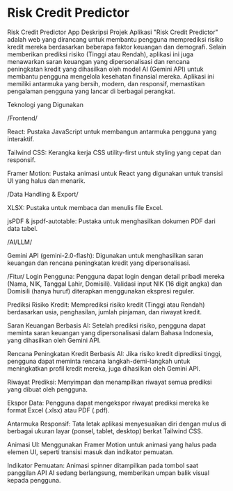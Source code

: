 # Risk Credit Predictor
Risk Credit Predictor App
Deskripsi Projek
Aplikasi "Risk Credit Predictor" adalah web yang dirancang untuk membantu pengguna memprediksi risiko kredit mereka berdasarkan beberapa faktor keuangan dan demografi. Selain memberikan prediksi risiko (Tinggi atau Rendah), aplikasi ini juga menawarkan saran keuangan yang dipersonalisasi dan rencana peningkatan kredit yang dihasilkan oleh model AI (Gemini API) untuk membantu pengguna mengelola kesehatan finansial mereka. Aplikasi ini memiliki antarmuka yang bersih, modern, dan responsif, memastikan pengalaman pengguna yang lancar di berbagai perangkat.

Teknologi yang Digunakan

/Frontend/

React: Pustaka JavaScript untuk membangun antarmuka pengguna yang interaktif.

Tailwind CSS: Kerangka kerja CSS utility-first untuk styling yang cepat dan responsif.

Framer Motion: Pustaka animasi untuk React yang digunakan untuk transisi UI yang halus dan menarik.

/Data Handling & Export/

XLSX: Pustaka untuk membaca dan menulis file Excel.

jsPDF & jspdf-autotable: Pustaka untuk menghasilkan dokumen PDF dari data tabel.

/AI/LLM/

Gemini API (gemini-2.0-flash): Digunakan untuk menghasilkan saran keuangan dan rencana peningkatan kredit yang dipersonalisasi.

/Fitur/
Login Pengguna: Pengguna dapat login dengan detail pribadi mereka (Nama, NIK, Tanggal Lahir, Domisili). Validasi input NIK (16 digit angka) dan Domisili (hanya huruf) diterapkan menggunakan ekspresi reguler.

Prediksi Risiko Kredit: Memprediksi risiko kredit (Tinggi atau Rendah) berdasarkan usia, penghasilan, jumlah pinjaman, dan riwayat kredit.

Saran Keuangan Berbasis AI: Setelah prediksi risiko, pengguna dapat meminta saran keuangan yang dipersonalisasi dalam Bahasa Indonesia, yang dihasilkan oleh Gemini API.

Rencana Peningkatan Kredit Berbasis AI: Jika risiko kredit diprediksi tinggi, pengguna dapat meminta rencana langkah-demi-langkah untuk meningkatkan profil kredit mereka, juga dihasilkan oleh Gemini API.

Riwayat Prediksi: Menyimpan dan menampilkan riwayat semua prediksi yang dibuat oleh pengguna.

Ekspor Data: Pengguna dapat mengekspor riwayat prediksi mereka ke format Excel (.xlsx) atau PDF (.pdf).

Antarmuka Responsif: Tata letak aplikasi menyesuaikan diri dengan mulus di berbagai ukuran layar (ponsel, tablet, desktop) berkat Tailwind CSS.

Animasi UI: Menggunakan Framer Motion untuk animasi yang halus pada elemen UI, seperti transisi masuk dan indikator pemuatan.

Indikator Pemuatan: Animasi spinner ditampilkan pada tombol saat panggilan API AI sedang berlangsung, memberikan umpan balik visual kepada pengguna.


